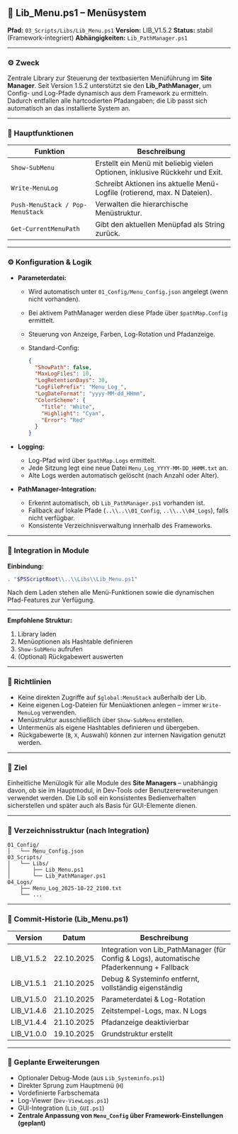 ## 🧩 Lib_Menu.ps1 – Menüsystem

**Pfad:** `03_Scripts/Libs/Lib_Menu.ps1`
**Version:** LIB_V1.5.2
**Status:** stabil (Framework-integriert)
**Abhängigkeiten:** `Lib_PathManager.ps1`

---

### ⚙️ Zweck

Zentrale Library zur Steuerung der textbasierten Menüführung im **Site Manager**.
Seit Version 1.5.2 unterstützt sie den **Lib_PathManager**, um Config- und Log-Pfade dynamisch aus dem Framework zu ermitteln.
Dadurch entfallen alle hartcodierten Pfadangaben; die Lib passt sich automatisch an das installierte System an.

---

### 🔧 Hauptfunktionen

| Funktion                         | Beschreibung                                                                 |
| -------------------------------- | ---------------------------------------------------------------------------- |
| `Show-SubMenu`                   | Erstellt ein Menü mit beliebig vielen Optionen, inklusive Rückkehr und Exit. |
| `Write-MenuLog`                  | Schreibt Aktionen ins aktuelle Menü-Logfile (rotierend, max. N Dateien).     |
| `Push-MenuStack / Pop-MenuStack` | Verwalten die hierarchische Menüstruktur.                                    |
| `Get-CurrentMenuPath`            | Gibt den aktuellen Menüpfad als String zurück.                               |

---

### ⚙️ Konfiguration & Logik

* **Parameterdatei:**

  * Wird automatisch unter `01_Config/Menu_Config.json` angelegt (wenn nicht vorhanden).
  * Bei aktivem PathManager werden diese Pfade über `$pathMap.Config` ermittelt.
  * Steuerung von Anzeige, Farben, Log-Rotation und Pfadanzeige.
  * Standard-Config:

    ```json
    {
      "ShowPath": false,
      "MaxLogFiles": 10,
      "LogRetentionDays": 30,
      "LogFilePrefix": "Menu_Log_",
      "LogDateFormat": "yyyy-MM-dd_HHmm",
      "ColorScheme": {
        "Title": "White",
        "Highlight": "Cyan",
        "Error": "Red"
      }
    }
    ```

* **Logging:**

  * Log-Pfad wird über `$pathMap.Logs` ermittelt.
  * Jede Sitzung legt eine neue Datei `Menu_Log_YYYY-MM-DD_HHMM.txt` an.
  * Alte Logs werden automatisch gelöscht (nach Anzahl oder Alter).

* **PathManager-Integration:**

  * Erkennt automatisch, ob `Lib_PathManager.ps1` vorhanden ist.
  * Fallback auf lokale Pfade (`..\\..\\01_Config`, `..\\..\\04_Logs`), falls nicht verfügbar.
  * Konsistente Verzeichnisverwaltung innerhalb des Frameworks.

---

### 🧩 Integration in Module

**Einbindung:**

```powershell
. "$PSScriptRoot\\..\\Libs\\Lib_Menu.ps1"
```

Nach dem Laden stehen alle Menü-Funktionen sowie die dynamischen Pfad-Features zur Verfügung.

---

**Empfohlene Struktur:**

1. Library laden
2. Menüoptionen als Hashtable definieren
3. `Show-SubMenu` aufrufen
4. (Optional) Rückgabewert auswerten

---

### 📘 Richtlinien

* Keine direkten Zugriffe auf `$global:MenuStack` außerhalb der Lib.
* Keine eigenen Log-Dateien für Menüaktionen anlegen – immer `Write-MenuLog` verwenden.
* Menüstruktur ausschließlich über `Show-SubMenu` erstellen.
* Untermenüs als eigene Hashtables definieren und übergeben.
* Rückgabewerte (`B`, `X`, Auswahl) können zur internen Navigation genutzt werden.

---

### 🎯 Ziel

Einheitliche Menülogik für alle Module des **Site Managers** – unabhängig davon, ob sie im Hauptmodul, in Dev-Tools oder Benutzererweiterungen verwendet werden.
Die Lib soll ein konsistentes Bedienverhalten sicherstellen und später auch als Basis für GUI-Elemente dienen.

---

### 📁 Verzeichnisstruktur (nach Integration)

```
01_Config/
│   └── Menu_Config.json
03_Scripts/
│   └── Libs/
│       ├── Lib_Menu.ps1
│       └── Lib_PathManager.ps1
04_Logs/
    ├── Menu_Log_2025-10-22_2100.txt
    └── ...
```

---

### 🔄 Commit-Historie (Lib_Menu.ps1)

| Version    | Datum      | Beschreibung                                                                               |
| ---------- | ---------- | ------------------------------------------------------------------------------------------ |
| LIB_V1.5.2 | 22.10.2025 | Integration von Lib_PathManager (für Config & Logs), automatische Pfaderkennung + Fallback |
| LIB_V1.5.1 | 21.10.2025 | Debug & Systeminfo entfernt, vollständig eigenständig                                      |
| LIB_V1.5.0 | 21.10.2025 | Parameterdatei & Log-Rotation                                                              |
| LIB_V1.4.6 | 21.10.2025 | Zeitstempel-Logs, max. N Logs                                                              |
| LIB_V1.4.4 | 21.10.2025 | Pfadanzeige deaktivierbar                                                                  |
| LIB_V1.0.0 | 19.10.2025 | Grundstruktur erstellt                                                                     |

---

### 🧭 Geplante Erweiterungen

* Optionaler Debug-Mode (aus `Lib_Systeminfo.ps1`)
* Direkter Sprung zum Hauptmenü (`H`)
* Vordefinierte Farbschemata
* Log-Viewer (`Dev-ViewLogs.ps1`)
* GUI-Integration (`Lib_GUI.ps1`)
* **Zentrale Anpassung von `Menu_Config` über Framework-Einstellungen (geplant)**
